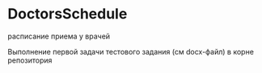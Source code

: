 # DoctorsSchedule
расписание приема у врачей

Выполнение первой задачи тестового задания (см docx-файл) в корне репозитория
